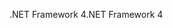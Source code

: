 <span data-ttu-id="8c1b1-101">.NET Framework 4</span><span class="sxs-lookup"><span data-stu-id="8c1b1-101">.NET Framework 4</span></span>